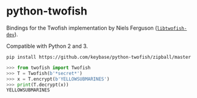 python-twofish
==============

Bindings for the Twofish implementation by Niels Ferguson ([`libtwofish-dev`](http://packages.debian.org/sid/libtwofish-dev)).

Compatible with Python 2 and 3.

`pip install https://github.com/keybase/python-twofish/zipball/master`

```python
>>> from twofish import Twofish
>>> T = Twofish(b'*secret*')
>>> x = T.encrypt(b'YELLOWSUBMARINES')
>>> print(T.decrypt(x))
YELLOWSUBMARINES
```
